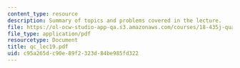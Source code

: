 ```yaml
---
content_type: resource
description: Summary of topics and problems covered in the lecture.
file: https://ol-ocw-studio-app-qa.s3.amazonaws.com/courses/18-435j-quantum-computation-fall-2003/c95a265dc90e89f2323d84be985fd322_qc_lec19.pdf
file_type: application/pdf
resourcetype: Document
title: qc_lec19.pdf
uid: c95a265d-c90e-89f2-323d-84be985fd322
---
```

